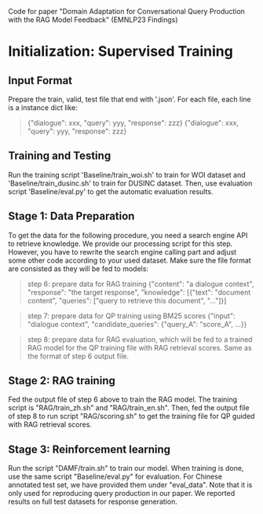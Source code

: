 Code for paper "Domain Adaptation for Conversational Query Production with the RAG Model Feedback" (EMNLP23 Findings)

# Initialization: Supervised Training
## Input Format
Prepare the train, valid, test file that end with '.json'. For each file, each line is a instance dict like:
> {"dialogue": xxx, "query": yyy, "response": zzz}
> {"dialogue": xxx, "query": yyy, "response": zzz}

## Training and Testing
Run the training script 'Baseline/train_woi.sh' to train for WOI dataset and 'Baseline/train_dusinc.sh' to train for DUSINC dataset. Then, use evaluation script 'Baseline/eval.py' to get the automatic evaluation results.

## Stage 1: Data Preparation
To get the data for the following procedure, you need a search engine API to retrieve knowledge. We provide our processing script for this step. However, you have to rewrite the search engine calling part and adjust some other code according to your used dataset.
Make sure the file format are consisted as they will be fed to models:
> step 6: prepare data for RAG training
> {"content": "a dialogue context", "response": "the target response", "knowledge": [{"text": "document content", "queries": ["query to retrieve this document", "..."]}]

> step 7: prepare data for QP training using BM25 scores
> {"input": "dialogue context", "candidate_queries": {"query_A": "score_A", ...}}

> step 8: prepare data for RAG evaluation, which will be fed to a trained RAG model for the QP training file with RAG retrieval scores. Same as the format of step 6 output file.

## Stage 2: RAG training
Fed the output file of step 6 above to train the RAG model. The training script is "RAG/train_zh.sh" and "RAG/train_en.sh". Then, fed the output file of step 8 to run script "RAG/scoring.sh" to get the training file for QP guided with RAG retrieval scores.

## Stage 3: Reinforcement learning
Run the script "DAMF/train.sh" to train our model. When training is done, use the same script "Baseline/eval.py" for evaluation. For Chinese annotated test set, we have provided them under "eval_data". Note that it is only used for reproducing query production in our paper. We reported results on full test datasets for response generation.